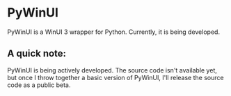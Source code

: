 # PyWinUI
PyWinUI is a WinUI 3 wrapper for Python. Currently, it is being developed.


## A quick note:
PyWinUI is being actively developed. The source code isn't available yet, but once I throw together a basic version of PyWinUI, I'll release the source code as a public beta.
